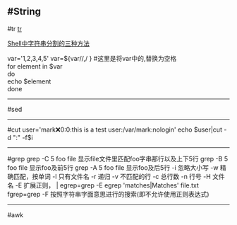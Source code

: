 #String
-----
#tr
[tr](http://fyan.iteye.com/blog/1172279)



[Shell中字符串分割的三种方法](http://blog.csdn.net/chen_jp/article/details/8922582)

var='1,2,3,4,5'
var=${var//,/ }    #这里是将var中的,替换为空格  
for element in $var   
do  
    echo $element  
done


---
#sed

---
#cut
user='mark:x:0:0:this is a test user:/var/mark:nologin'
echo $user|cut -d ":" -f$i

---
#grep
grep -C 5 foo file 显示file文件里匹配foo字串那行以及上下5行
grep -B 5 foo file 显示foo及前5行
grep -A 5 foo file 显示foo及后5行
-i 忽略大小写
-w 精确匹配，按单词
-l 只有文件名
-r 递归
-v 不匹配的行
-c 总行数
-n 行号
-H 文件名
-E 扩展正则， | 
egrep=grep -E
egrep 'matches|Matches' file.txt
fgrep=grep -F
按照字符串字面意思进行的搜索(即不允许使用正则表达式)

---
#awk








































